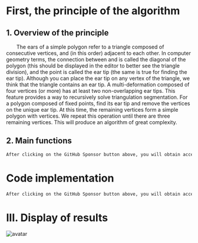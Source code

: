 #  First, the principle of the algorithm 

##  1. Overview of the principle 

   The ears of a simple polygon refer to a triangle composed of consecutive vertices, and (in this order) adjacent to each other. In computer geometry terms, the connection between and is called the diagonal of the polygon (this should be displayed in the editor to better see the triangle division), and the point is called the ear tip (the same is true for finding the ear tip). Although you can place the ear tip on any vertex of the triangle, we think that the triangle contains an ear tip. A multi-deformation composed of four vertices (or more) has at least two non-overlapping ear tips. This feature provides a way to recursively solve triangulation segmentation. For a polygon composed of fixed points, find its ear tip and remove the vertices on the unique ear tip. At this time, the remaining vertices form a simple polygon with vertices. We repeat this operation until there are three remaining vertices. This will produce an algorithm of great complexity. 

##  2. Main functions 

  ```python  
After clicking on the GitHub Sponsor button above, you will obtain access permissions to my private code repository ( https://github.com/slowlon/my_code_bar ) to view this blog code. By searching the code number of this blog, you can find the code you need, code number is: 2024020309574253197
  ```  
#  Code implementation 

  ```python  
After clicking on the GitHub Sponsor button above, you will obtain access permissions to my private code repository ( https://github.com/slowlon/my_code_bar ) to view this blog code. By searching the code number of this blog, you can find the code you need, code number is: 2024020309574253197
  ```  
#  III. Display of results 

 ![avatar]( de03b72e810540f597ce76f470c91621.png) 

